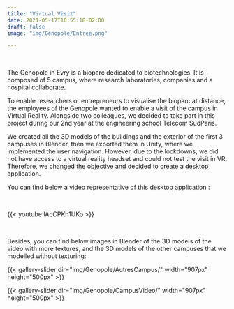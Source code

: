 ```yaml
---
title: "Virtual Visit"
date: 2021-05-17T10:55:18+02:00
draft: false
image: "img/Genopole/Entree.png"

---
```


&nbsp;

The Genopole in Evry is a bioparc dedicated to biotechnologies. 
It is composed of 5 campus, where research laboratories, companies and a hospital collaborate.


To enable researchers or entrepreneurs to visualise the bioparc at distance, the employees of the Genopole wanted to enable a visit of the campus in Virtual Reality. 
Alongside two colleagues, we decided to take part in this project during our 2nd year at the engineering school Telecom SudParis.

We created all the 3D models of the buildings and the exterior of the first 3 campuses in Blender, then we exported them in Unity, where we implemented the user navigation.
However, due to the lockdowns, we did not have access to a virtual reality headset and could not test the visit in VR. Therefore, we changed the objective and decided to create a desktop application.

You can find below a video representative of this desktop application :

&nbsp;

{{< youtube lAcCPKh1UKo >}}    

&nbsp;

Besides, you can find below images in Blender of the 3D models of the video with more textures, and the 3D models of the other campuses that we modelled without texturing:

{{< gallery-slider dir="img/Genopole/AutresCampus/" width="907px" height="500px" >}}

{{< gallery-slider dir="img/Genopole/CampusVideo/" width="907px" height="500px" >}}
